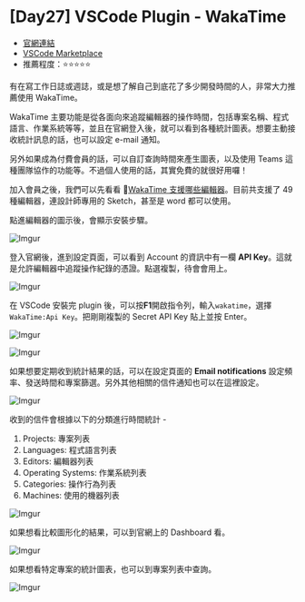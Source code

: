 # [Day27] VSCode Plugin - WakaTime

- [官網連結](https://wakatime.com/dashboard)
- [VSCode Marketplace](https://marketplace.visualstudio.com/items?itemName=WakaTime.vscode-wakatime)
- 推薦程度：⭐⭐⭐⭐⭐

有在寫工作日誌或週誌，或是想了解自己到底花了多少開發時間的人，非常大力推薦使用 WakaTime。

WakaTime 主要功能是從各面向來追蹤編輯器的操作時間，包括專案名稱、程式語言、作業系統等等，並且在官網登入後，就可以看到各種統計圖表。想要主動接收統計訊息的話，也可以設定 e-mail 通知。

另外如果成為付費會員的話，可以自訂查詢時間來產生圖表，以及使用 Teams 這種團隊協作的功能等。不過個人使用的話，其實免費的就很好用囉！

加入會員之後，我們可以先看看 [WakaTime 支援哪些編輯器](https://wakatime.com/plugins)。目前共支援了 49 種編輯器，連設計師專用的 Sketch，甚至是 word 都可以使用。

點進編輯器的圖示後，會顯示安裝步驟。

![Imgur](https://i.imgur.com/5I7tfy1.png)

登入官網後，進到設定頁面，可以看到 Account 的資訊中有一欄 **API Key**。這就是允許編輯器中追蹤操作紀錄的憑證。點選複製，待會會用上。

![Imgur](https://i.imgur.com/3WpSICX.png)

在 VSCode 安裝完 plugin 後，可以按**F1**開啟指令列，輸入`wakatime`，選擇 `WakaTime:Api Key`。把剛剛複製的 Secret API Key 貼上並按 Enter。

![Imgur](https://i.imgur.com/U2ujVFC.png)

![Imgur](https://i.imgur.com/qYkeIH1.png)

如果想要定期收到統計結果的話，可以在設定頁面的 **Email notifications** 設定頻率、發送時間和專案篩選。另外其他相關的信件通知也可以在這裡設定。

![Imgur](https://i.imgur.com/HKodOi0.png)

收到的信件會根據以下的分類進行時間統計 -

1. Projects: 專案列表
2. Languages: 程式語言列表
3. Editors: 編輯器列表
4. Operating Systems: 作業系統列表
5. Categories: 操作行為列表
6. Machines: 使用的機器列表

![Imgur](https://i.imgur.com/2C1t8M8.png)

如果想看比較圖形化的結果，可以到官網上的 Dashboard 看。

![Imgur](https://i.imgur.com/XZC5Dfh.png)

如果想看特定專案的統計圖表，也可以到專案列表中查詢。

![Imgur](https://i.imgur.com/BFg4CQF.png)
